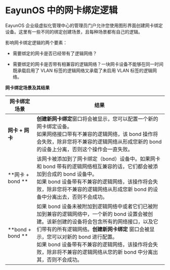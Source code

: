 # EayunOS 中的网卡绑定逻辑

EayunOS 企业级虚拟化管理中心的管理员门户允许您使用图形界面创建网卡绑定设备。这里有一些不同的绑定创建场景，且每种场景都有自己的逻辑。

影响网卡绑定逻辑的两个要素：

* 需要绑定的网卡是否已经带有了逻辑网络？

* 需要绑定的网卡是否带有相兼容的逻辑网络？一块网卡设备不能够在同一时间既承载启用了 VLAN 标签的逻辑网络又承载了未启用 VLAN 标签的逻辑网络。

**网卡绑定场景及其结果**

|网卡绑定场景|结果|
|------------|----|
|**网卡 + 网卡**|**创建新网卡绑定**窗口将会被显示，您可以配置一个新的网卡绑定设备。<br/>如果网络接口带有不兼容的逻辑网络，该 bond 操作将会失败，除非您将不兼容的逻辑网络从形成您新的 bond 的设备上分离，否则这个操作会一直失败。|
|**网卡 + bond **|该网卡被添加到了网卡绑定（bond）设备中。如果网卡和 bond 带有的逻辑网络相互兼容的话，它们都会被添加到合成的 bond 设备中。<br/>如果 bond 设备带有不兼容的逻辑网络，该操作将会失败，除非您将不兼容的逻辑网络从形成您新 bond 的设备中分离出去，否则不会成功。|
|**bond + bond **|如果 bond 设备未被附加到逻辑网络中或者它们已被附加到兼容的逻辑网络中，一个新的 bond 设置会被创建。该新创建的设备将会包含所有的网络接口，以及它们带有的所有逻辑网络。**创建新网卡绑定** 窗口会被显示，您可以对新的 bond 进行配置。<br/>如果 bond 设备带有不兼容的逻辑网络，该操作将会失败，除非将不兼容的逻辑网络从您的新 bond 中分离出其，否则不会成功。|
